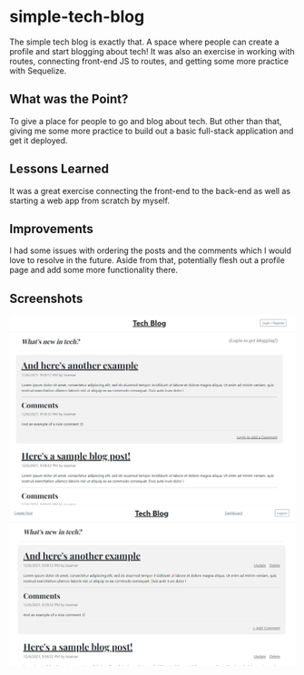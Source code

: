 # simple-tech-blog
The simple tech blog is exactly that. A space where people can create a profile and start blogging about tech! It was also an exercise in working with routes, connecting front-end JS to routes, and getting some more practice with Sequelize.

## What was the Point?
To give a place for people to go and blog about tech. But other than that, giving me some more practice to build out a basic full-stack application and get it deployed.

## Lessons Learned
It was a great exercise connecting the front-end to the back-end as well as starting a web app from scratch by myself.

## Improvements
I had some issues with ordering the posts and the comments which I would love to resolve in the future. Aside from that, potentially flesh out a profile page and add some more functionality there.

## Screenshots
![Screenshot of the home page without logging in](./assets/images/logged-out-home.PNG)
![Screenshot of the home page after logging in](./assets/images/logged-in-home.PNG)